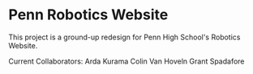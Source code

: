 # Penn Robotics Website

This project is a ground-up redesign for Penn High School's Robotics Website.

Current Collaborators:
Arda Kurama
Colin Van Hoveln
Grant Spadafore
